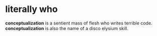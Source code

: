 # literally who

**conceptualization** is a sentient mass of flesh who writes terrible code. **conceptualization** is also the name of a disco elysium skill.

